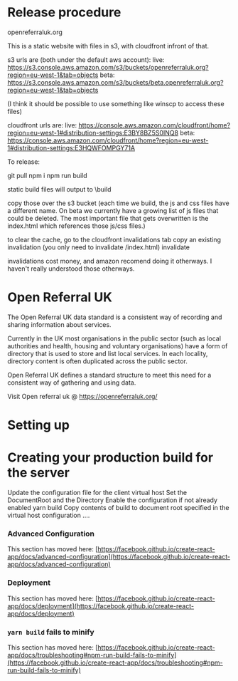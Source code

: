 # Release procedure

openreferraluk.org

This is a static website with files in s3, with cloudfront infront of that.

s3 urls are (both under the default aws account):
live: https://s3.console.aws.amazon.com/s3/buckets/openreferraluk.org?region=eu-west-1&tab=objects
beta: https://s3.console.aws.amazon.com/s3/buckets/beta.openreferraluk.org?region=eu-west-1&tab=objects

(I think it should be possible to use something like winscp to access these files)

cloudfront urls are:
live: https://console.aws.amazon.com/cloudfront/home?region=eu-west-1#distribution-settings:E3BY8BZ5S0INQ8
beta: https://console.aws.amazon.com/cloudfront/home?region=eu-west-1#distribution-settings:E3HQWFOMPGY71A


To release:

git pull
npm i
npm run build

static build files will output to \build

copy those over the s3 bucket
(each time we build, the js and css files have a different name. On beta we currently have a growing list of js files that could be deleted. The most important file that gets overwritten is the index.html which references those js/css files.)

to clear the cache,
go to the cloudfront
invalidations tab
copy an existing invalidation (you only need to invalidate /index.html)
invalidate

invalidations cost money, and amazon recomend doing it otherways. I haven't really understood those otherways.

#  Open Referral UK
The Open Referral UK data standard is a consistent way of recording and sharing information about services. 

Currently in the UK most organisations in the public sector (such as local authorities and health, housing and voluntary organisations) have a form of directory that is used to store and list local services. In each locality, directory content is often duplicated across the public sector. 

Open Referral UK defines a standard structure to meet this need for a consistent way of gathering and using data.

Visit Open referral uk @ https://openreferraluk.org/

# Setting up

# Creating your production build for the server
Update the configuration file for the client virtual host
    Set the DocumentRoot and the Directory
    Enable the configuration if not already enabled
    yarn build
    Copy contents of build to document root specified in the virtual host configuration ....






### Advanced Configuration

This section has moved here: [https://facebook.github.io/create-react-app/docs/advanced-configuration](https://facebook.github.io/create-react-app/docs/advanced-configuration)

### Deployment

This section has moved here: [https://facebook.github.io/create-react-app/docs/deployment](https://facebook.github.io/create-react-app/docs/deployment)

### `yarn build` fails to minify

This section has moved here: [https://facebook.github.io/create-react-app/docs/troubleshooting#npm-run-build-fails-to-minify](https://facebook.github.io/create-react-app/docs/troubleshooting#npm-run-build-fails-to-minify)
